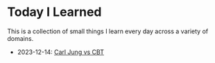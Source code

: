 # Today I Learned

This is a collection of small things I learn every day across a variety of domains.

- 2023-12-14: [Carl Jung vs CBT]


[Carl Jung vs CBT]: ./2023-12-14_carl_jung_vs_CBT.md "Carl Jung vs CBT"